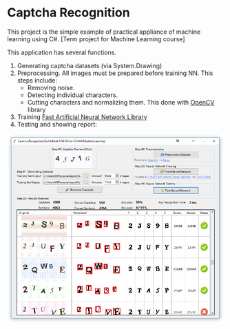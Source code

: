 # Captcha Recognition
This project is the simple example of practical appliance of machine learning using C#. [Term project for Machine Learning course]

This application has several functions.
1.	Generating captcha datasets (via System.Drawing)
2.	Preprocessing. All images must be prepared before training NN. This steps include:
    -	Removing noise.
    -	Detecting individual characters.
    -	Cutting characters and normalizing them.
This done with [OpenCV](http://www.emgu.com/wiki/index.php/Main_Page) library
3.	Training [Fast Artificial Neural Network Library](http://leenissen.dk/fann/wp/)
4.	Testing and showing report:

![Captcha Recognition](2019-03-03_17-49-19.png?raw=true "Captcha Recognition")
